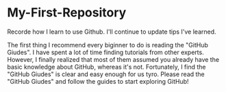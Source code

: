 # My-First-Repository
Recorde how I learn to use Github. I'll continue to update tips I've learned.

The first thing I recommend every biginner to do is reading the "GitHub Giudes". I have spent a lot of time finding tutorials from other experts. However, I finally realized that most of them assumed you already have the basic knowledge about GitHub, whereas it's not. Fortunately, I find the "GitHub Giudes" is clear and easy enough for us tyro. Please read the "GitHub Giudes" and follow the guides to start exploring GitHub!
